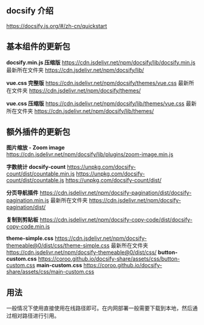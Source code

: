## docsify 介绍

https://docsify.js.org/#/zh-cn/quickstart

## 基本组件的更新包

**docsify.min.js 压缩版**
https://cdn.jsdelivr.net/npm/docsify/lib/docsify.min.js
最新所在文件夹 https://cdn.jsdelivr.net/npm/docsify/lib/

**vue.css 完整版**
https://cdn.jsdelivr.net/npm/docsify/themes/vue.css
最新所在文件夹 https://cdn.jsdelivr.net/npm/docsify/themes/

**vue.css 压缩版**
https://cdn.jsdelivr.net/npm/docsify/lib/themes/vue.css
最新所在文件夹 https://cdn.jsdelivr.net/npm/docsify/lib/themes/

## 额外插件的更新包

**图片缩放 - Zoom image**
https://cdn.jsdelivr.net/npm/docsify/lib/plugins/zoom-image.min.js

**字数统计 docsify-count**
https://unpkg.com/docsify-count/dist/countable.min.js
https://unpkg.com/docsify-count/dist/countable.js
https://unpkg.com/docsify-count/dist/

**分页导航插件**
https://cdn.jsdelivr.net/npm/docsify-pagination/dist/docsify-pagination.min.js
最新所在文件夹 https://cdn.jsdelivr.net/npm/docsify-pagination/dist/

**复制到剪贴板**
https://cdn.jsdelivr.net/npm/docsify-copy-code/dist/docsify-copy-code.min.js

**theme-simple.css**
https://cdn.jsdelivr.net/npm/docsify-themeable@0/dist/css/theme-simple.css
最新所在文件夹 https://cdn.jsdelivr.net/npm/docsify-themeable@0/dist/css/
**button-custom.css**
https://coroo.github.io/docsify-share/assets/css/button-custom.css
**main-custom.css**
https://coroo.github.io/docsify-share/assets/css/main-custom.css

## 用法

一般情况下使用直接使用在线路径即可。在内网部署一般需要下载到本地，然后通过相对路径进行引用。
